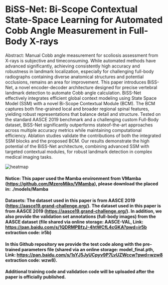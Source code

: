 # BiSS-Net: Bi-Scope Contextual State-Space Learning for Automated Cobb Angle Measurement in Full-Body X-rays

Abstract: Manual Cobb angle measurement for scoliosis assessment from X-rays is subjective and timeconsuming. While automated methods have advanced significantly, achieving consistently high accuracy and robustness in landmark localization, especially for challenging full-body radiographs containing diverse anatomical structures and potential occlusions, remains an area for improvement. This paper introduces BiSS-Net, a novel encoder-decoder architecture designed for precise vertebral landmark detection to automate Cobb angle calculation. BiSS-Net effectively integrates efficient global context modeling using State Space Model (SSM) with a novel Bi-Scope Contextual Module (BCM). The BCM captures both fine-grained local and broader regional spinal features, yielding robust representations that balance detail and structure. Tested on the standard AASCE 2019 benchmark and a challenging custom Full-Body dataset, BiSS-Net significantly outperforms stateof-the-art approaches across multiple accuracy metrics while maintaining computational efficiency. Ablation studies validate the contributions of both the integrated SSM blocks and the proposed BCM. Our results demonstrate the high potential of the BiSS-Net architecture, combining advanced SSM with targeted contextual modules, for robust landmark detection in complex medical imaging tasks.

![heatmap](https://github.com/user-attachments/assets/cea2a6be-412d-42aa-a9ce-e3a4c6e6f9b8)

#### Notice: This paper used the Mamba environment from VMamba (https://github.com/MzeroMiko/VMamba), please download the placed in: ./models/Mamba

#### Datasets: The dataset used in this paper is from AASCE 2019 (https://aasce19.grand-challenge.org/). The dataset used in this paper is from AASCE 2019 (https://aasce19.grand-challenge.org/). In addition, we also provide the validation set annotations (full-body images) from the AASCE dataset (file shared via online storage: AASCE-VAL, Link: https://pan.baidu.com/s/1QDRMPBfzJ-4htWCfL4cGKA?pwd=ir5b extraction code: ir5b)

#### In this Github repository we provide the test code along with the pre-trained parameters file (shared via an online storage: model_final.pth, Link: https://pan.baidu.com/s/1sYJ5JyUCpyv9P7LvUZWccw?pwd=wzw8 extraction code: wzw8). 
#### Additional training code and validation code will be uploaded after the paper is officially published.

